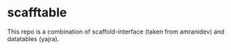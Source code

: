 # scafftable
This repo is a combination of scaffold-interface (taken from amranidev) and datatables (yajra).
